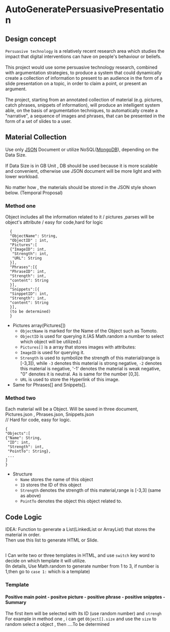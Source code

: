 # AutoGeneratePersuasivePresentation

## Design concept
`Persuasive technology` is a relatively recent research area which studies the impact that digital interventions can have  on people's behaviour or beliefs.<br><br>
This project would use some persuasive technology research, combined with argumentation strategies, to produce a system that could dynamically create a collection of information to present to an audience in the form of a slide presentation on a topic, in order to claim a point, or present an argument. <br><br>
The project, starting from an annotated collection of  material (e.g. pictures, catch phrases, snippets of information), will produce an intelligent system able, on the basis of argumentation techniques, to automatically create a "narrative", a sequence of images and phrases, that can be  presented in the form of a set of slides to a user. 

## Material Collection 
Use only [JSON](http://www.json.org "JSON") Document or utilize NoSQL([MongoDB](https://www.mongodb.com "MongoDB")), depending on the Data Size. <br><br>
If Data Size is in GB Unit , DB should be used because it is more scalable and convenient, otherwise use JSON document will be more light and with lower workload. <br><br>
No matter how , the materials should be stored in the JSON style shown below. (Temporal Proposal)
    
### Method one 
Object includes all the information related to it / pictures ,parses will be object's attribute / easy for code,hard for logic

```
  {
  "ObjectName": String,
  "ObjectID" : int,
  "Pictures":[
  {"ImageID": int,
   "Strength": int,
   "URL": String
  }],
  "Phrases":[{
  "PhraseID": int,
  "Strength": int,
  "content": String
  }],
  "Snippets":[{
  "SinppetID": int,
  "Strength": int,
  "content": String
  }],
  (to be determined)
  }  
  ```
* Pictures array(Pictures[])
    * `ObjectName` is marked for the Name of the Object such as Tomoto.
    * `ObjectID` is used for querying it.(AS Math.random a number to select which object will be utilized.) 
    * `Pictures[]` is a array that stores images with attributes:
    * `ImageID` is used for querying it.
    * `Strength` is used to symbolize the strength of this material(range is [-3,3]), while `-3` denotes this material is    strong negative, `-2` denotes this material is negative, '-1' denotes the material is weak negative, "0" denotes it is neutral. As is same for the number [0,3].
    * `URL` is used to store the Hyperlink of this image.
* Same for Phrases[] and Snippets[].

### Method two
Each material will be a Object. Will be saved in three document, Pictures.json , Phrases.json, Snippets.json <br> 
// Hard for code, easy for logic.

```
{
"Objects":[
{"Name": String,
 "ID": int,
 "Strength": int,
 "PointTo": String},
 ...
]
}
```
* Structure
    *  `Name` stores the name of this object
    *  `ID`  stores the ID of this object
    *  `Strength` denotes the strength of this material,range is [-3,3] (same as above)
    *  `PointTo` denotes the object this object related to.
 
## Code Logic
IDEA: Function to generate a List(LinkedList or ArrayList) that stores the material in order. <br>
      Then use this list to generate HTML or Slide. <br><br>

I Can write two or three templates in HTML,  and use `switch` key word to decide on which template it will utilize. <br>
(In details, Use Math.random to generate number from 1 to 3, if number is 1,then go to `case 1:` which is a template)<br>

### Template 
#### Positive main point - positve picture - positive phrase - positive snipptes - Summary
The first item will be selected with its ID (use random number) and `strengh` <br>
For example in method one , i can get `Object[].size` and use the `size` to random select a object , then 
....To be determined <br>
      
  
  
  
    






